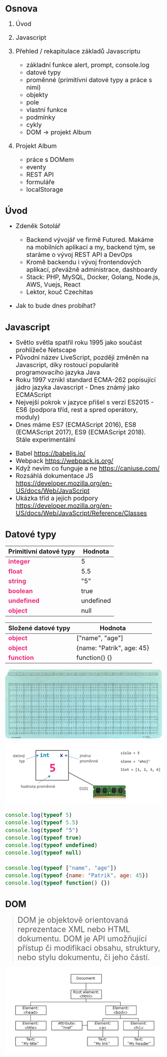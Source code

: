 # Osnova
<span style="font-size: 20px">

1. Úvod

2. Javascript

3. Přehled / rekapitulace základů Javascriptu
    - základní funkce alert, prompt, console.log
    - datové typy
    - proměnné (primitívní datové typy a práce s nimi)
    - objekty
    - pole
    - vlastní funkce
    - podmínky
    - cykly
    - DOM -> projekt Album

4. Projekt Album
    - práce s DOMem
    - eventy
    - REST API
    - formuláře
    - localStorage


</span>

# Úvod

<span style="font-size: 20px">

- Zdeněk Sotolář
    - Backend vývojář ve firmě Futured. Makáme na mobilních aplikací a my, backend tým, se staráme o vývoj REST API a DevOps
    - Kromě backendu i vývoj frontendových aplikací, převážně administrace, dashboardy
    - Stack: PHP, MySQL, Docker, Golang, Node.js, AWS, Vuejs, React
    - Lektor, kouč Czechitas

- Jak to bude dnes probíhat?

</span>

# Javascript

<span style="font-size: 20px">

- Světlo světla spatřil roku 1995 jako součást prohlížeče Netscape
- Původní název LiveScript, později změněn na Javascript, díky rostoucí popularitě programovacího jazyka Java
- Roku 1997 vznikl standard ECMA-262 popisující jádro jazyka Javascript - Dnes známý jako ECMAScript
- Nejvejší pokrok v jazyce přišel s verzí ES2015 - ES6 (podpora tříd, rest a spred operátory, moduly)
- Dnes máme ES7 (ECMAScript 2016), ES8 (ECMAScript 2017), ES9 (ECMAScript 2018). Stále experimentální

</span>

<span style="font-size: 20px">

- Babel https://babeljs.io/
- Webpack https://webpack.js.org/
- Když nevím co funguje a ne https://caniuse.com/
- Rozsáhlá dokumentace JS https://developer.mozilla.org/en-US/docs/Web/JavaScript
- Ukázka tříd a jejich podpory https://developer.mozilla.org/en-US/docs/Web/JavaScript/Reference/Classes

</span>

# Datové typy

<span style="font-size: 20px">

| Primitivní datové typy  |  Hodnota |
|---|---|
| <span style="color:#EF287C"><b>integer</b></span>  | 5 |
| <span style="color:#EF287C"><b>float</b></span>  | 5.5 |
| <span style="color:#EF287C"><b>string</b></span>  | "5" |
| <span style="color:#EF287C"><b>boolean</b></span>  | true |
| <span style="color:#EF287C"><b>undefined</b></span>  | undefined |
| <span style="color:#EF287C"><b>object</b></span>  | null |


| Složené datové typy  |  Hodnota |
|---|---|
| <span style="color:#EF287C"><b>object</b></span>  | ["name", "age"] |
| <span style="color:#EF287C"><b>object</b></span>  | {name: "Patrik", age: 45} |
| <span style="color:#EF287C"><b>function</b></span>  | function() {} |

</span>

![Děrný štítek](./images/derny_stitek.jpg "Děrný štítek")

![Reprezentace proměnné v paměti](./images/pamet.png "Reprezentace proměnné v paměti")


<span style="font-size: 20px">

```javascript
console.log(typeof 5)
console.log(typeof 5.5)
console.log(typeof "5")
console.log(typeof true)
console.log(typeof undefined)
console.log(typeof null)

console.log(typeof ["name", "age"])
console.log(typeof {name: "Patrik", age: 45})
console.log(typeof function() {})
```

</span>

# DOM

> <span style="font-size: 25px">DOM je objektově orientovaná reprezentace XML nebo HTML dokumentu. DOM je API umožňující přístup či modifikaci obsahu, struktury, nebo stylu dokumentu, či jeho částí.</span>

![DOM API](./images/dom.png "DOM je API pro objektově orientovanout reprezentace HTML stránky")